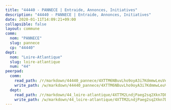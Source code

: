 ```yaml
---
title: "44440 - PANNECE | Entraide, Annonces, Initiatives"
description: "44440 - PANNECE | Entraide, Annonces, Initiatives"
date: 2020-01-11T14:09:21+09:00
collapsible: false
layout: commune
comm:
  nom: "PANNECE"
  slug: pannece
  cp: "44440"
dept:
  nom: "Loire-Atlantique"
  slug: loire-atlantique
  num: "44"
peerpad:
  comm:
    read_path: /r/markdown/44440_pannece/4XTTM6NBuvLho9oyA3i7KdmmwLeuVeo8ShiuNFvSUmvTRTjJ2
    write_path: /w/markdown/44440_pannece/4XTTM6NBuvLho9oyA3i7KdmmwLeuVeo8ShiuNFvSUmvTRTjJ2-K3TgTfchTyCZPiZYNu3ovbBNMN5i5TAGan3HGPLVwrjsb239sDw42f9Ns8bb21bTqfqPH69EKyR1UapG4zZF2w1ii6rxQMsk22aoFxBydZSTgXHfHDVxq3Nt7VJznmowZRGkkPTG
  dept:
    read_path: /r/markdown/44_loire-atlantique/4XTTM2LndjPaeg2sq2Xkn7DPCmvYe5CA5Cr371NyyimgAgNDf
    write_path: /w/markdown/44_loire-atlantique/4XTTM2LndjPaeg2sq2Xkn7DPCmvYe5CA5Cr371NyyimgAgNDf-K3TgUuYAPHCmMKnpbHtzeumF7bzeMx1Q8qW5eXJTQ8EEXHzmUbG3jNtMLUNgsdCVUK74rpYkM3BoMmK94sf5B6Evif57zS34h5QS7uoWtPTa8VQ63fMrVqF3WZsFWm52Ye1DjdFF
---
```


